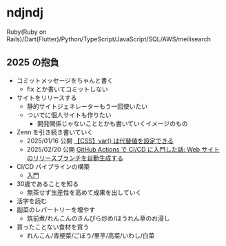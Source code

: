 # ndjndj

Ruby(Ruby on Rails)/Dart(Flutter)/Python/TypeScript/JavaScript/SQL/AWS/meilisearch

## 2025 の抱負
- コミットメッセージをちゃんと書く
  - fix とか書いてコミットしない
- サイトをリリースする
  - 静的サイトジェネレーターもう一回使いたい
  - ついでに個人サイトも作りたい
    - 開発関係じゃないこととかも書いていくイメージのもの
- Zenn を引き続き書いていく
  - 2025/01/16 公開 [【CSS】var() は代替値を設定できる](https://zenn.dev/ndjndj/articles/8713727fda8357)
  - 2025/02/20 公開 [GitHub Actions で CI/CD に入門した話: Web サイトのリリースブランチを自動生成する](https://zenn.dev/ndjndj/articles/9d4452405bdb98)
- CI/CD パイプラインの構築
  - [入門](https://zenn.dev/ndjndj/articles/9d4452405bdb98)
- 30歳であることを知る
  - 無茶せず生産性を高めて成果を出していく
- 活字を読む
- 副菜のレパートリーを増やす
  - 筑前煮/れんこんのきんぴら炒め/ほうれん草のお浸し
- 買ったことない食材を買う
  - れんこん/青梗菜/ごぼう/里芋/高菜/いわし/白菜
